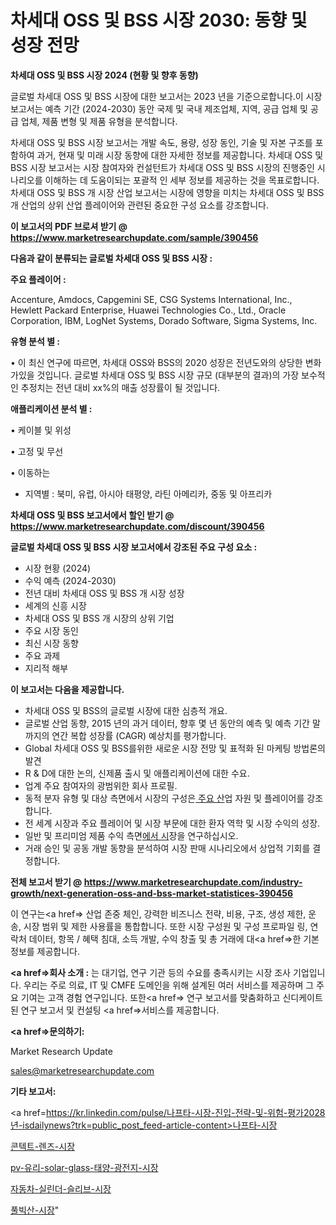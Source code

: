 # 차세대 OSS 및 BSS 시장 2030: 동향 및 성장 전망

<strong>차세대 OSS 및 BSS 시장 2024 (현황 및 향후 동향)</strong>

글로벌 차세대 OSS 및 BSS 시장에 대한 보고서는 2023 년을 기준으로합니다.이 시장 보고서는 예측 기간 (2024-2030) 동안 국제 및 국내 제조업체, 지역, 공급 업체 및 공급 업체, 제품 변형 및 제품 유형을 분석합니다.

차세대 OSS 및 BSS 시장 보고서는 개발 속도, 용량, 성장 동인, 기술 및 자본 구조를 포함하여 과거, 현재 및 미래 시장 동향에 대한 자세한 정보를 제공합니다. 차세대 OSS 및 BSS 시장 보고서는 시장 참여자와 컨설턴트가 차세대 OSS 및 BSS 시장의 진행중인 시나리오를 이해하는 데 도움이되는 포괄적 인 세부 정보를 제공하는 것을 목표로합니다. 차세대 OSS 및 BSS 개 시장 산업 보고서는 시장에 영향을 미치는 차세대 OSS 및 BSS 개 산업의 상위 산업 플레이어와 관련된 중요한 구성 요소를 강조합니다.



<strong>이 보고서의 PDF 브로셔 받기 @ <a href=https://www.marketresearchupdate.com/sample/390456>https://www.marketresearchupdate.com/sample/390456</a></strong>



<strong>다음과 같이 분류되는 글로벌 차세대 OSS 및 BSS 시장 :</strong>



<strong>주요 플레이어 :</strong>

Accenture, Amdocs, Capgemini SE, CSG Systems International, Inc., Hewlett Packard Enterprise, Huawei Technologies Co., Ltd., Oracle Corporation, IBM, LogNet Systems, Dorado Software, Sigma Systems, Inc.



<strong>유형 분석 별 :</strong>

• 이 최신 연구에 따르면, 차세대 OSS와 BSS의 2020 성장은 전년도와의 상당한 변화가있을 것입니다. 글로벌 차세대 OSS 및 BSS 시장 규모 (대부분의 결과)의 가장 보수적 인 추정치는 전년 대비 xx%의 매출 성장률이 될 것입니다.



<strong>애플리케이션 분석 별 :</strong>

• 케이블 및 위성

• 고정 및 무선

• 이동하는

<ul>
  <li>지역별 : 북미, 유럽, 아시아 태평양, 라틴 아메리카, 중동 및 아프리카</li>
</ul>


<strong>차세대 OSS 및 BSS 보고서에서 할인 받기 @ <a href=https://www.marketresearchupdate.com/discount/390456>https://www.marketresearchupdate.com/discount/390456</a></strong>



<strong>글로벌 차세대 OSS 및 BSS 시장 보고서에서 강조된 주요 구성 요소 :</strong>
<ul>
  <li>시장 현황 (2024)</li>
  <li>수익 예측 (2024-2030)</li>
  <li>전년 대비 차세대 OSS 및 BSS 개 시장 성장</li>
  <li>세계의 신흥 시장</li>
  <li>차세대 OSS 및 BSS 개 시장의 상위 기업</li>
  <li>주요 시장 동인</li>
  <li>최신 시장 동향</li>
  <li>주요 과제</li>
  <li>지리적 해부</li>
</ul>


<strong>이 보고서는 다음을 제공합니다.</strong>
<ul>
  <li>차세대 OSS 및 BSS의 글로벌 시장에 대한 심층적 개요.</li>
  <li>글로벌 산업 동향, 2015 년의 과거 데이터, 향후 몇 년 동안의 예측 및 예측 기간 말까지의 연간 복합 성장률 (CAGR) 예상치를 평가합니다.</li>
  <li>Global 차세대 OSS 및 BSS를위한 새로운 시장 전망 및 표적화 된 마케팅 방법론의 발견</li>
  <li>R &amp; D에 대한 논의, 신제품 출시 및 애플리케이션에 대한 수요.</li>
  <li>업계 주요 참여자의 광범위한 회사 프로필.</li>
  <li>동적 분자 유형 및 대상 측면에서 시장의 구성은<a href=> 주요 산</a>업 자원 및 플레이어를 강조합니다.</li>
  <li>전 세계 시장과 주요 플레이어 및 시장 부문에 대한 환자 역학 및 시장 수익의 성장.</li>
  <li>일반 및 프리미엄 제품 수익 측면<a href=>에서 시</a>장을 연구하십시오.</li>
  <li>거래 승인 및 공동 개발 동향을 분석하여 시장 판매 시나리오에서 상업적 기회를 결정합니다.</li>
</ul>



<strong>전체 보고서 받기 @ <a href=https://www.marketresearchupdate.com/industry-growth/next-generation-oss-and-bss-market-statistices-390456>https://www.marketresearchupdate.com/industry-growth/next-generation-oss-and-bss-market-statistices-390456</a></strong>

이 연구는<a href=> 산업 존중</a> 체인, 강력한 비즈니스 전략, 비용, 구조, 생성 제한, 운송, 시장 범위 및 제한 사용률을 통합합니다. 또한 시장 구성원 및 구성 프로파일 링, 연락처 데이터, 항목 / 혜택 침대, 소득 개발, 수익 창출 및 총 거래에 대<a href=>한 기본 </a>정보를 제공합니다.



<strong><a href=>회사 소</a>개 :</strong>
는 대기업, 연구 기관 등의 수요를 충족시키는 시장 조사 기업입니다. 우리는 주로 의료, IT 및 CMFE 도메인을 위해 설계된 여러 서비스를 제공하며 그 주요 기여는 고객 경험 연구입니다. 또한<a href=> 연구 보</a>고서를 맞춤화하고 신디케이트 된 연구 보고서 및 컨설팅 <a href=>서비스</a>를 제공합니다.



<strong><a href=>문의하기:</a></strong>

Market Research Update

sales@marketresearchupdate.com



<strong>기타 보고서:</strong>

<a href=https://kr.linkedin.com/pulse/나프타-시장-진입-전략-및-위험-평가2028년-isdailynews?trk=public_post_feed-article-content>나프타-시장</a>

<a href=https://www.linkedin.com/pulse/콘텍트-렌즈-시장-규모-및-성장-2023-survey-spotlight-pro-24-analysis/>콘텍트-렌즈-시장</a>

<a href=https://www.linkedin.com/pulse/pv-유리-solar-glass-태양-광전지-시장-경쟁-분석-및-성장-qjetf/>pv-유리-solar-glass-태양-광전지-시장</a>

<a href=https://www.linkedin.com/pulse/자동차-실린더-슬리브-시장-세분화-연구-및-목표-고객2029년-data-dive-diaries-24-analysis-fyzhf/>자동차-실린더-슬리브-시장</a>

<a href=https://www.linkedin.com/pulse/풀빅산-시장-규모-및-성장-2023-analytics-avenue-adventures-24-ana-lbf5f/>풀빅산-시장</a>"
